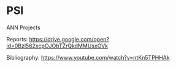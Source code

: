 # PSI
ANN Projects

Reports:
https://drive.google.com/open?id=0Bzl562xcpOJObTZrQkdMMUsxOVk

Bibliography:
https://www.youtube.com/watch?v=ntKn5TPHHAk
